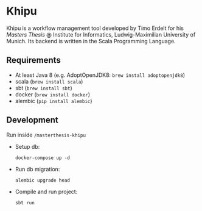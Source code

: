 # Khipu

Khipu is a workflow management tool developed by Timo Erdelt for his _Masters Thesis_ @ Institute for Informatics, 
Ludwig-Maximilian University of Munich. Its backend is written in the Scala Programming Language.

## Requirements
- At least Java 8 (e.g. AdoptOpenJDK8: `brew install adoptopenjdk8`)
- scala (`brew install scala`)
- sbt (`brew install sbt`)
- docker (`brew install docker`)
- alembic (`pip install alembic`)

## Development
Run inside `/masterthesis-khipu`
- Setup db:
  ```
  docker-compose up -d
  ```
- Run db migration:
  ```
  alembic upgrade head
  ```
- Compile and run project:
  ```
  sbt run
  ```